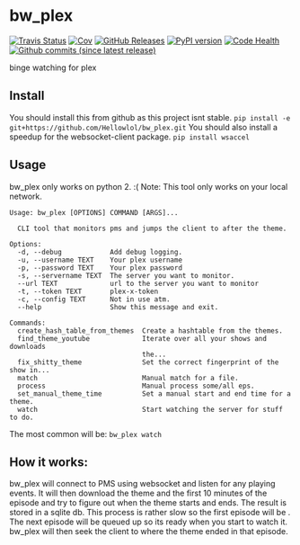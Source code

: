 # bw_plex
[![Travis Status](https://travis-ci.org/Hellowlol/bw_plex.svg?branch=master)](https://travis-ci.org/Hellowlol/bw_plex)
[![Cov](https://codecov.io/gh/hellowlol/nrk_api/branch/master/graph/badge.svg)](https://codecov.io/gh/hellowlol/bw_plex/branch/master)
[![GitHub Releases](https://img.shields.io/github/tag/hellowlol/bw_plex.svg?label=github+release)](https://github.com/hellowlol/bw_plex/releases)
[![PyPI version](https://badge.fury.io/py/bw_plex.svg)](https://pypi.python.org/pypi/bw_plex)
[![Code Health](https://landscape.io/github/Hellowlol/bw_plex/master/landscape.svg?style=flat)](https://landscape.io/github/Hellowlol/bw_plex/master)
[![Github commits (since latest release)](https://img.shields.io/github/commits-since/Hellowlol/bw_plex/latest.svg)](https://github.com/Hellowlol/bw_plex/compare)


binge watching for plex

## Install
You should install this from github as this project isnt stable.
```pip install -e git+https://github.com/Hellowlol/bw_plex.git```
You should also install a speedup for the websocket-client package. ```pip install wsaccel```


## Usage
bw_plex only works on python 2. :(
Note: This tool only works on your local network.

```
Usage: bw_plex [OPTIONS] COMMAND [ARGS]...

  CLI tool that monitors pms and jumps the client to after the theme.

Options:
  -d, --debug            Add debug logging.
  -u, --username TEXT    Your plex username
  -p, --password TEXT    Your plex password
  -s, --servername TEXT  The server you want to monitor.
  --url TEXT             url to the server you want to monitor
  -t, --token TEXT       plex-x-token
  -c, --config TEXT      Not in use atm.
  --help                 Show this message and exit.

Commands:
  create_hash_table_from_themes  Create a hashtable from the themes.
  find_theme_youtube             Iterate over all your shows and downloads
                                 the...
  fix_shitty_theme               Set the correct fingerprint of the show in...
  match                          Manual match for a file.
  process                        Manual process some/all eps.
  set_manual_theme_time          Set a manual start and end time for a theme.
  watch                          Start watching the server for stuff to do.
```

The most common will be:
```bw_plex watch```

## How it works:

bw_plex will connect to PMS using websocket and listen for any playing events.
It will then download the theme and the first 10 minutes of the episode and try to figure out when the theme starts and ends. The result is stored in a sqlite db.
This process is rather slow so the first episode will be . The next episode will be queued up so its ready when you start to watch it.
bw_plex will then seek the client to where the theme ended in that episode.



